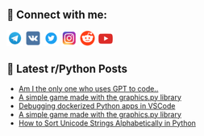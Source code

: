 ## 🔎 Connect with me:
[<img src="https://github.com/bullbesh/bullbesh/blob/main/images/Telegram.png" width="32" height="32" />](https://t.me/bullbesh)
[<img src="https://github.com/bullbesh/bullbesh/blob/main/images/VK.png" width="32" height="32" />](https://vk.com/bullbesh)
[<img src="https://github.com/bullbesh/bullbesh/blob/main/images/Twitter.png" width="32" height="32" />](https://twitter.com/bullbesh1)
[<img src="https://github.com/bullbesh/bullbesh/blob/main/images/Instagram.png" width="32" height="32" />](https://www.instagram.com/bullbesh)
[<img src="https://github.com/bullbesh/bullbesh/blob/main/images/Reddit.png" width="32" height="32" />](https://www.reddit.com/user/bullbesh)
[<img src="https://github.com/bullbesh/bullbesh/blob/main/images/YouTube.png" width="32" height="32" />](https://www.youtube.com/channel/UCtfjRs6uzgq5mfm8S06WTcg)

## 📕 Latest r/Python Posts
<!-- BLOG-POST-LIST:START -->
- [Am I the only one who uses GPT to code..](https://www.reddit.com/r/Python/comments/18pdhw0/am_i_the_only_one_who_uses_gpt_to_code/)
- [A simple game made with the graphics.py library](https://www.reddit.com/r/Python/comments/18p91rg/a_simple_game_made_with_the_graphicspy_library/)
- [Debugging dockerized Python apps in VSCode](https://www.reddit.com/r/Python/comments/18p5j92/debugging_dockerized_python_apps_in_vscode/)
- [A simple game made with the graphics.py library](https://www.reddit.com/r/Python/comments/18p4j6h/a_simple_game_made_with_the_graphicspy_library/)
- [How to Sort Unicode Strings Alphabetically in Python](https://www.reddit.com/r/Python/comments/18p2emc/how_to_sort_unicode_strings_alphabetically_in/)
<!-- BLOG-POST-LIST:END -->
